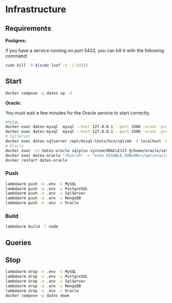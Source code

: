 # Infrastructure

## Requirements

**Postgres:**

if you have a service running on port 5432, you can kill it with the following command:

```sh
sudo kill -9 $(sudo lsof -t -i:5432)
```

## Start

```sh
docker compose -p dates up -d
```

**Oracle:**

You must wait a few minutes for the Oracle service to start correctly.

```sh
#MySQL
docker exec dates-mysql  mysql --host 127.0.0.1 --port 3306 -uroot -proot -e "ALTER DATABASE test CHARACTER SET utf8 COLLATE utf8_general_ci;"
docker exec dates-mysql  mysql --host 127.0.0.1 --port 3306 -uroot -proot -e "GRANT ALL ON *.* TO 'test'@'%' with grant option; FLUSH PRIVILEGES;"
# SqlServer
docker exec dates-sqlserver /opt/mssql-tools/bin/sqlcmd -S localhost -U SA -P "Lambda1234!" -Q "CREATE DATABASE test; ALTER DATABASE test SET READ_COMMITTED_SNAPSHOT ON;"
# Oracle
docker exec -it dates-oracle sqlplus system/ORACLE123 @/home/oracle/setup/custom_scripts/startup.sql
docker exec dates-oracle "/bin/sh" -c "echo DISABLE_OOB=ON>>/opt/oracle/oradata/dbconfig/ORCLCDB/sqlnet.ora"
docker restart dates-oracle
```

### Push

```sh
lambdaorm push -e .env -s MySQL
lambdaorm push -e .env -s PostgreSQL
lambdaorm push -e .env -s SqlServer
lambdaorm push -e .env -s MongoDB
lambdaorm push -e .env -s Oracle
```

### Build

```sh
lambdaorm build -l node
```

## Queries

## Stop

```sh
lambdaorm drop -e .env -s MySQL
lambdaorm drop -e .env -s PostgreSQL
lambdaorm drop -e .env -s SqlServer
lambdaorm drop -e .env -s MongoDB
lambdaorm drop -e .env -s Oracle
docker compose -p dates down
```
